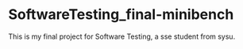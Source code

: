 # SoftwareTesting_final-minibench
This is my final project for Software Testing, a sse student from sysu.
